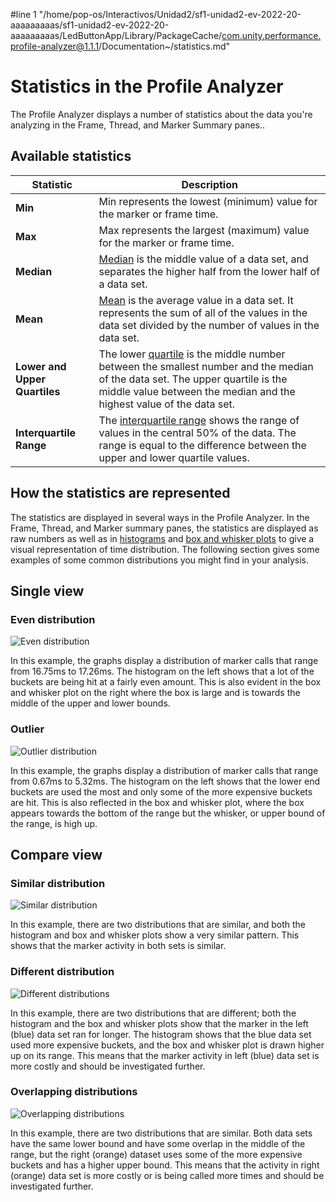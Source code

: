 #line 1 "/home/pop-os/Interactivos/Unidad2/sf1-unidad2-ev-2022-20-aaaaaaaaas/sf1-unidad2-ev-2022-20-aaaaaaaaas/LedButtonApp/Library/PackageCache/com.unity.performance.profile-analyzer@1.1.1/Documentation~/statistics.md"
# Statistics in the Profile Analyzer

The Profile Analyzer displays a number of statistics about the data you're analyzing in the Frame, Thread, and Marker Summary panes.. 

## Available statistics

|**Statistic**|**Description**|
|---|---|
|**Min**| Min represents the lowest (minimum) value for the marker or frame time.|
|**Max**| Max represents the largest (maximum) value for the marker or frame time.|
|**Median**|[Median](https://en.wikipedia.org/wiki/Median) is the middle value of a data set, and separates the higher half from the lower half of a data set. |
|**Mean**| [Mean](https://en.wikipedia.org/wiki/Arithmetic_mean) is the average value in a data set. It represents the sum of all of the values in the data set divided by the number of values in the data set.|
|**Lower and Upper Quartiles**|The lower [quartile](https://en.wikipedia.org/wiki/Quartile) is the middle number between the smallest number and the median of the data set. The upper quartile is the middle value between the median and the highest value of the data set.|
|**Interquartile Range**| The [interquartile range](https://en.wikipedia.org/wiki/Interquartile_range) shows the range of values in the central 50% of the data. The range is equal to the difference between the upper and lower quartile values. |

## How the statistics are represented

The statistics are displayed in several ways in the Profile Analyzer. In the Frame, Thread, and Marker summary panes, the statistics are displayed as raw numbers as well as in [histograms](https://en.wikipedia.org/wiki/Histogram) and [box and whisker plots](https://en.wikipedia.org/wiki/Box_plot) to give a visual representation of time distribution. The following section gives some examples of some common distributions you might find in your analysis.

## Single view

### Even distribution

![Even distribution](images/even-distribution.png)

In this example, the graphs display a distribution of marker calls that range from 16.75ms to 17.26ms. The histogram on the left shows that a lot of the buckets are being hit at a fairly even amount. This is also evident in the box and whisker plot on the right where the box is large and is towards the middle of the upper and lower bounds.

### Outlier

![Outlier distribution](images/outlier.png)

In this example, the graphs display a distribution of marker calls that range from 0.67ms to 5.32ms. The histogram on the left shows that the lower end buckets are used the most and only some of the more expensive buckets are hit. This is also reflected in the box and whisker plot, where the box appears towards the bottom of the range but the whisker, or upper bound of the range, is high up.

## Compare view

### Similar distribution

![Similar distribution](images/similar-distributions.png)

In this example, there are two distributions that are similar, and both the histogram and box and whisker plots show a very similar pattern. This shows that the marker activity in both sets is similar.

### Different distribution

![Different distributions](images/different-distributions.png)

In this example, there are two distributions that are different; both the histogram and the box and whisker plots show that the marker in the left (blue) data set ran for longer. The histogram shows that the blue data set used more expensive buckets, and the box and whisker plot is drawn higher up on its range. This means that the marker activity in left (blue) data set is more costly and should be investigated further.

### Overlapping distributions

![Overlapping distributions](images/overlapping-distributions.png)

In this example, there are two distributions that are similar. Both data sets have the same lower bound and have some overlap in the middle of the range, but the right (orange) dataset uses some of the more expensive buckets and has a higher upper bound. This means that the activity in right (orange) data set is more costly or is being called more times and should be investigated further.
